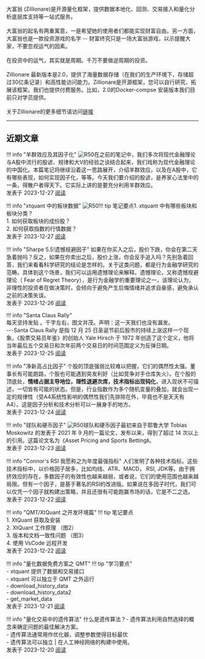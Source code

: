 大富翁 (Zillionare)是开源量化框架，提供数据本地化、回测、交易接入和量化分析底层库支持等一站式服务。<br><br>大富翁的起名有两重寓意，一是希望她的使用者们都能实现财富自由。另一方面，大富翁也是一款投资游戏的名字 -- 财富终究只是一场大富翁游戏，以示提醒大家，不要忽视运气的因素。<br><br>在投资中的运气，其实就是周期。千万不要做逆周期的投资。<br><br>Zillionare 最新版本是2.0，提供了海量数据存储（在我们的生产环境下，存储超过30亿条记录）和高性能访问能力。Zillionare是开源框架，您可以自行研究、拓展该框架。我们也提供付费服务。比如，2.0的Docker-compse 安装版本我们目前只对学员提供。<br><br>关于Zillionare的更多细节请访问[链接](articles/products/)

---

## 近期文章

!!! info "羊群效应及其因子化"
    ![R50](https://images.jieyu.ai/images/2023/12/structual-modeling-herd-behaviour.png)在之前的笔记中，我们多次将现代金融理论与A股中流行的股谚、规律和大V的经验之谈结合起来，我们戏称为现代金融理论的中国化。本篇笔记将继续沿着这一思路展开，介绍羊群效应，以及在A股中，它有哪些表现，如何实现因子化，等等。今天我们要介绍的股谚，是<red>养家心法</red>里中的一条，<red>得散户者得天下</red>。它实际上讲的是要充分利用羊群效应。<br><text-right>发表于 2023-12-27 [阅读](./docs/blog/posts/herd-behaviour.md)</text-right>

!!! info "xtquant 中的板块数据"
    ![R50](https://images.jieyu.ai/images/2023/12/sector-cloud.jpg?4)!!! tip 笔记要点1. xtquant 中有哪些板块和板块分类？<br>    1. 如何获取板块的成份股？<br>    2. 如何获取指数的行情数据？<br><text-right>发表于 2023-12-27 [阅读](./docs/blog/posts/qmt-get-sector.md)</text-right>

!!! info "Sharpe 5.5!遗憾规避因子"
    如果在你买入之后，股价下跌，你会在第二天急着抛吗？反之，如果在你卖出之后，股价上涨，你会反手追入吗？先别急着回答，我们来看看科学研究的结论是怎样的。关于这类问题，都是行为金融学研究的范畴。具体到这个场景，我们可以运用遗憾理论来解释。遗憾理论，又称遗憾规避理论（ Fear of Regret Theory），是行为金融学的重要理论之一，该理论认为，非理性的投资者在做决策时，会倾向于避免产生后悔情绪并追求自豪感，避免承认之前的决策失误。<br><text-right>发表于 2023-12-26 [阅读](./docs/blog/posts/regret.md)</text-right>

!!! info "Santa Claus Rally"
    <!-- ![R50](https://images.jieyu.ai/images/2023/12/santa-claus.png) --><br>每天坚持发贴 。千字左右，图文并茂。声明：这一天我们也没有漏发。<br>---Santa Claus Rally 是指 12 月 25 日圣诞节前后股市的持续上涨这样一个现象。《股票交易员年鉴》的创始人 Yale Hirsch 于 1972 年创造了这个定义，他将当年最后五个交易日和次年前两个交易日的时间范围定义为反弹日期。<br><text-right>发表于 2023-12-25 [阅读](./docs/blog/posts/santa-clause.md)</text-right>

!!! info "净新高占比因子"
    个股的顶底强弱比较难以把握，它们的偶然性太强。董事长有可能跑路，个股也可能遇到突发利好（比如竞争对手仓库失火）。在个股的顶底处，**情绪占据主导地位，理性退避次席，技术指标出现钝化**，进入<red>现状不可描述，一切皆有可能</red>的状态。但是，行业指数作为多个随机变量的叠加，就会出现一定的规律性（受A4系统性影响的偶然性我们先排除在外，毕竟也不是天天有A4）。这是因子分析和技术分析可以一展身手的地方。<br><text-right>发表于 2023-12-24 [阅读](./docs/blog/posts/nh-nl.md)</text-right>

!!! info "球队和硬币因子"
    ![R50](https://images.jieyu.ai/images/2023/12/tobias-moskowitz.png)球队和硬币因子最初来自于耶鲁大学 Tobias Moskowitz 的发表于 2021 年 9 月的一篇论文，发布以来，得到了超过 14 次以上的引用。这篇论文名为《Asset Pricing and Sports Betting》。<br><text-right>发表于 2023-12-23 [阅读](./docs/blog/posts/hockey-and-coin.md)</text-right>

!!! info "Connor's RSI 我愿称之为年度最强指标"
    人们发明了各种技术指标。这些技术指标中，以价格因子居多，比如均线、ATR、MACD， RSI, JDK等。由于拥挤效应的存在，多数因子的有效性也越来越弱，或者说，它们的使用范围也越来越局限。但有一个因子，是基于著名的RSI的改进版。如果说在多因子时代，我们可以仅凭一个因子就构建出策略，并且还很有可能跑赢市场的话，它是不二之选。<br><text-right>发表于 2023-12-22 [阅读](./docs/blog/posts/connors-rsi.md)</text-right>

!!! info "QMT/XtQuant 之开发环境篇"
    !!! tip 笔记要点<br>    1. XtQuant 获取及安装<br>    2. XtQuant 工作原理 （图2）<br>    3. 版本和文档一致性问题 （图3）<br>    4. 使用 VsCode 远程开发<br><text-right>发表于 2023-12-22 [阅读](./docs/blog/posts/work-with-xtquant.md)</text-right>

!!! info "量化数据免费方案之 QMT"
    !!! tip "学习要点"<br>    - xtquant 提供了数据和交易接口<br>    - xtquant 可以独立于 QMT 之外运行<br>    - download_history_data<br>    - download_history_data2<br>    - get_market_data<br><text-right>发表于 2023-12-21 [阅读](./docs/blog/posts/qmt-get-stock-price.md)</text-right>

!!! info "量化交易中的遗传算法"
     什么是遗传算法？- 遗传算法利用自然选择的概念来确定问题的最佳解决方案。<br>- 遗传算法通常用作优化器，调整参数使得目标最优<br>- 遗传算法可以独立 | 在人工神经网络的构建中使用。<br><text-right>发表于 2023-12-20 [阅读](./docs/blog/posts/genetic-algorithms.md)</text-right>

